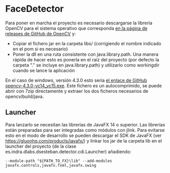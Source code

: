# FaceDetector

Para poner en marcha el proyecto es necesario descargarse la librería OpenCV para el sistema operativo que
corresponda [en la página de releases de GitHub de OpenCV](https://github.com/opencv/opencv/releases) y:

 - Copiar el fichero jar en la carpeta libs/ (corrigiendo el nombre indicado en el pom si es necesario)
 - Poner la dll en una ruta consistente con java.library.path. Una manera rápida de hacer esto es ponerla
 en el raíz del proyecto (por defecto la carpeta "." se incluye en java.library.path) y utilizarlo como
 workingdir cuando se lance la aplicación
 
 En el caso de windows, versión 4.3.0 esto sería [el enlace de GitHub opencv-4.3.0-vc14_vc15.exe](https://github.com/opencv/opencv/releases/download/4.3.0/opencv-4.3.0-vc14_vc15.exe). Este fichero es un
 autocomprimido, se puede abrir con 7zip directamente y extraer los dos ficheros necesarios de
 opencv/build/java.

 ## Launcher

Para lanzarlo se necesitan las librerías de JavaFX 14 o superior. Las librerías están preparadas para ser
integradas como módulos con jlink. Para evitarse esto en el modo de desarrollo se pueden descargar el SDK de
JavaFX (ver https://gluonhq.com/products/javafx/) y linkar los jar de la carpeta lib en el launcher del
proyecto (de la clase es.indra.dlabs.dsesteban.detector.cdi.Launcher) añadiendo:

```
--module-path "${PATH_TO_FX}\lib" --add-modules javafx.controls,javafx.fxml,javafx.swing
```
